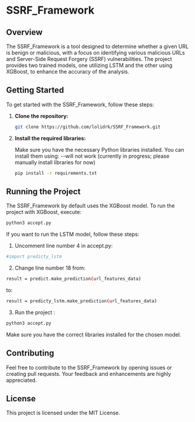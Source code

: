 # SSRF_Framework

## Overview

The SSRF_Framework is a tool designed to determine whether a given URL is benign or malicious, with a focus on identifying various malicious URLs and Server-Side Request Forgery (SSRF) vulnerabilities. The project provides two trained models, one utilizing LSTM and the other using XGBoost, to enhance the accuracy of the analysis.

## Getting Started

To get started with the SSRF_Framework, follow these steps:

1. **Clone the repository:**

    ```bash
    git clone https://github.com/lolidrk/SSRF_Framework.git
    ```

2. **Install the required libraries:**

    Make sure you have the necessary Python libraries installed. You can install them using: --will not work (currently in progress; please manually install libraries for now)

    ```bash
    pip install -r requirements.txt
    ```

## Running the Project

The SSRF_Framework by default uses the XGBoost model. To run the project with XGBoost, execute:

```bash
python3 accept.py
```

If you want to run the LSTM model, follow these steps:

1) Uncomment line number 4 in accept.py:
```bash
#import predicty_lstm
```
2) Change line number 18 from:
```bash
result = predict.make_prediction(url_features_data)
```
to:
```bash
result = predicty_lstm.make_prediction(url_features_data)
```
3) Run the project :
```bash
python3 accept.py
```
Make sure you have the correct libraries installed for the chosen model.

## Contributing
Feel free to contribute to the SSRF_Framework by opening issues or creating pull requests. Your feedback and enhancements are highly appreciated.

## License
This project is licensed under the MIT License.

